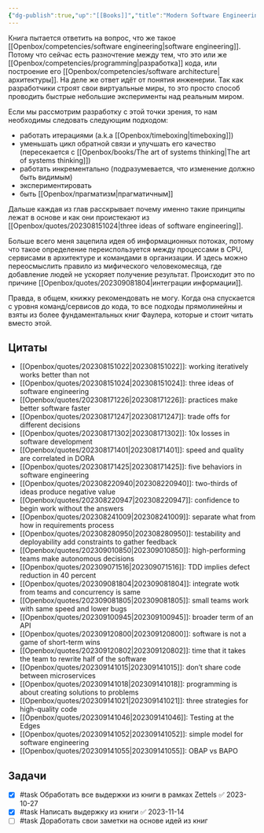 ```yaml
---
{"dg-publish":true,"up":"[[Books]]","title":"Modern Software Engineering","category":"book","status":"Completed","tags":["books"],"rating":2,"date":"2023-01-14","modified_at":"2023-11-16T22:46:53+03:00","dg-path":"/books/Modern Software Engineering.md","permalink":"/books/modern-software-engineering/","dgPassFrontmatter":true}
---
```





Книга пытается ответить на вопрос, что же такое [[Openbox/competencies/software engineering\|software engineering]]. Потому что сейчас есть разночтение между тем, что это или же [[Openbox/competencies/programming\|разработка]] кода, или построение его [[Openbox/competencies/software architecture\|архитектуры]]. На деле же ответ идёт от понятия инженерии. Так как разработчики строят свои виртуальные миры, то это просто способ проводить быстрые небольшие эксперименты над реальным миром.

Если мы рассмотрим разработку с этой точки зрения, то нам необходимы следовать следующим подходом:
- работать итерациями (a.k.a [[Openbox/timeboxing\|timeboxing]])
- уменьшать цикл обратной связи и улучшать его качество (пересекается с [[Openbox/books/The art of systems thinking\|The art of systems thinking]])
- работать инкрементально (подразумевается, что изменение должно быть видимым)
- экспериментировать
- быть [[Openbox/прагматизм\|прагматичным]]

Дальше каждая из глав расскрывает почему именно такие принципы лежат в основе и как они проистекают из [[Openbox/quotes/202308151024\|three ideas of software engineering]].

Больше всего меня зацепила идея об информационных потоках, потому что такое определение переиспользуется между процессами в CPU, сервисами в архитектуре и командами в организации. И здесь можно переосмыслить правило из мифического человекомесяца, где добавление людей не ускоряет получение результат. Происходит это по причине [[Openbox/quotes/202309081804\|интеграции информации]].

Правда, в общем, книжку рекомендовать не могу. Когда она спускается с уровня команд/сервисов до кода, то все подходы прямолинейны и взяты из более фундаментальных книг Фаулера, которые и стоит читать вместо этой.

## Цитаты

- [[Openbox/quotes/202308151022\|202308151022]]: working iteratively works better than not
- [[Openbox/quotes/202308151024\|202308151024]]: three ideas of software engineering
- [[Openbox/quotes/202308171226\|202308171226]]: practices make better software faster
- [[Openbox/quotes/202308171247\|202308171247]]: trade offs for different decisions
- [[Openbox/quotes/202308171302\|202308171302]]: 10x losses in software development
- [[Openbox/quotes/202308171401\|202308171401]]: speed and quality are correlated in DORA
- [[Openbox/quotes/202308171425\|202308171425]]: five behaviors in software engineering
- [[Openbox/quotes/202308220940\|202308220940]]: two-thirds of ideas produce negative value
- [[Openbox/quotes/202308220947\|202308220947]]: confidence to begin work without the answers
- [[Openbox/quotes/202308241009\|202308241009]]: separate what from how in requirements process
- [[Openbox/quotes/202308280950\|202308280950]]: testability and deployability add constraints to gather feedback
- [[Openbox/quotes/202309010850\|202309010850]]: high-performing teams make autonomous decisions
- [[Openbox/quotes/202309071516\|202309071516]]: TDD implies defect reduction in 40 percent
- [[Openbox/quotes/202309081804\|202309081804]]: integrate wotk from teams and concurrency is same
- [[Openbox/quotes/202309081805\|202309081805]]: small teams work with same speed and lower bugs
- [[Openbox/quotes/202309100945\|202309100945]]: broader term of an API
- [[Openbox/quotes/202309120800\|202309120800]]: software is not a game of short-term wins
- [[Openbox/quotes/202309120802\|202309120802]]: time that it takes the team to rewrite half of the software
- [[Openbox/quotes/202309141015\|202309141015]]: don’t share code between microservices
- [[Openbox/quotes/202309141018\|202309141018]]: programming is about creating solutions to problems
- [[Openbox/quotes/202309141021\|202309141021]]: three strategies for high-quality code
- [[Openbox/quotes/202309141046\|202309141046]]: Testing at the Edges
- [[Openbox/quotes/202309141052\|202309141052]]: simple model for software engineering
- [[Openbox/quotes/202309141055\|202309141055]]: OBAP vs BAPO


## Задачи

- [x] #task Обработать все выдержки из книги в рамках Zettels ✅ 2023-10-27
- [x] #task Написать выдержку из книги ✅ 2023-11-14
- [ ] #task Доработать свои заметки на основе идей из книг

